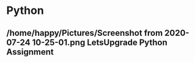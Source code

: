 # Python
## /home/happy/Pictures/Screenshot from 2020-07-24 10-25-01.png LetsUpgrade Python Assignment
